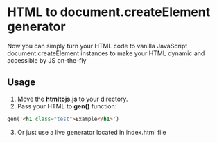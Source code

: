 # HTML to document.createElement generator

Now you can simply turn your HTML code to vanilla JavaScript document.createElement instances to make your HTML dynamic and accessible by JS on-the-fly

## Usage

1. Move the **htmltojs.js** to your directory.
2. Pass your HTML to **gen()** function:
```html
gen('<h1 class="test">Example</h1>')
```
3. Or just use a live generator located in index.html file
